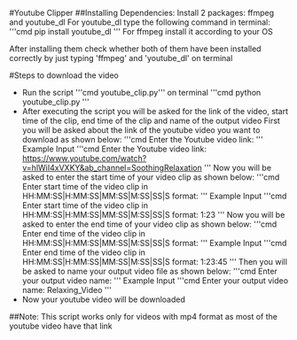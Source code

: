 #Youtube Clipper
##Installing Dependencies:
Install 2 packages: ffmpeg and youtube_dl
For youtube_dl type the following command in terminal:
'''cmd
pip install youtube_dl
'''
For ffmpeg install it according to your OS

After installing them check whether both of them have been installed correctly by just typing 'ffmpeg' and 'youtube_dl' on terminal

#Steps to download the video
* Run the script '''cmd youtube_clip.py''' on terminal
'''cmd
python youtube_clip.py
'''
* After executing the script you will be asked for the link of the video, start time of the clip, end time of the clip and name of the output video
First you will be asked about the link of the youtube video you want to download as shown below:
'''cmd
Enter the Youtube video link:
'''
Example Input
'''cmd
Enter the Youtube video link: https://www.youtube.com/watch?v=hlWiI4xVXKY&ab_channel=SoothingRelaxation
'''
Now you will be asked to enter the start time of your video clip as shown below:
'''cmd
Enter start time of the video clip in HH:MM:SS|H:MM:SS|MM:SS|M:SS|SS|S format:
'''
Example Input
'''cmd
Enter start time of the video clip in HH:MM:SS|H:MM:SS|MM:SS|M:SS|SS|S format: 1:23
'''
Now you will be asked to enter the end time of your video clip as shown below:
'''cmd
Enter end time of the video clip in HH:MM:SS|H:MM:SS|MM:SS|M:SS|SS|S format:
'''
Example Input
'''cmd
Enter end time of the video clip in HH:MM:SS|H:MM:SS|MM:SS|M:SS|SS|S format: 1:23:45
'''
Then you will be asked to name your output video file as shown below:
'''cmd
Enter your output video name:
'''
Example Input
'''cmd
Enter your output video name: Relaxing_Video
'''
* Now your youtube video will be downloaded

##Note: This script works only for videos with mp4 format as most of the youtube video have that link
